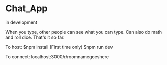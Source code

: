 # Chat_App
in development

When you type, other people can see what you can type.
Can also do math and roll dice. That's it so far.

To host:
$npm install (First time only)
$npm run dev

To connect:
localhost:3000/r/roomnamegoeshere
